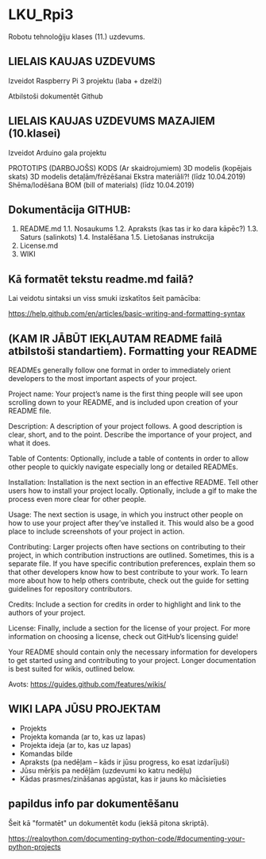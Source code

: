 # LKU_Rpi3
Robotu tehnoloģiju klases (11.) uzdevums.

## LIELAIS KAUJAS UZDEVUMS

Izveidot Raspberry Pi 3 projektu (laba + dzelži)

Atbilstoši dokumentēt Github

## LIELAIS KAUJAS UZDEVUMS MAZAJIEM (10.klasei)

Izveidot Arduino gala projektu

PROTOTIPS (DARBOJOŠS)
KODS (Ar skaidrojumiem)
3D modelis (kopējais skats)
3D modelis detaļām/frēzēšanai
Ekstra materiāli?! (līdz 10.04.2019)
Shēma/lodēšana
BOM (bill of materials) (līdz 10.04.2019)


## Dokumentācija GITHUB:
1. README.md
  1.1. Nosaukums
  1.2. Apraksts (kas tas ir ko dara kāpēc?)
  1.3. Saturs (salinkots)
  1.4. Instalēšana 
  1.5. Lietošanas instrukcija
2. License.md 
3. WIKI

## Kā formatēt tekstu readme.md failā?

Lai veidotu sintaksi un viss smuki izskatītos šeit pamācība:

https://help.github.com/en/articles/basic-writing-and-formatting-syntax


## (KAM IR JĀBŪT IEKĻAUTAM README failā atbilstoši standartiem). Formatting your README

READMEs generally follow one format in order to immediately orient developers to the most important aspects of your project.

Project name: Your project’s name is the first thing people will see upon scrolling down to your README, and is included upon creation of your README file.

Description: A description of your project follows. A good description is clear, short, and to the point. Describe the importance of your project, and what it does.

Table of Contents: Optionally, include a table of contents in order to allow other people to quickly navigate especially long or detailed READMEs.

Installation: Installation is the next section in an effective README. Tell other users how to install your project locally. Optionally, include a gif to make the process even more clear for other people.

Usage: The next section is usage, in which you instruct other people on how to use your project after they’ve installed it. This would also be a good place to include screenshots of your project in action.

Contributing: Larger projects often have sections on contributing to their project, in which contribution instructions are outlined. Sometimes, this is a separate file. If you have specific contribution preferences, explain them so that other developers know how to best contribute to your work. To learn more about how to help others contribute, check out the guide for setting guidelines for repository contributors.

Credits: Include a section for credits in order to highlight and link to the authors of your project.

License: Finally, include a section for the license of your project. For more information on choosing a license, check out GitHub’s licensing guide!

Your README should contain only the necessary information for developers to get started using and contributing to your project. Longer documentation is best suited for wikis, outlined below.

Avots: https://guides.github.com/features/wikis/

## WIKI LAPA JŪSU PROJEKTAM

- Projekts
- Projekta komanda (ar to, kas uz lapas)
- Projekta ideja (ar to, kas uz lapas)
- Komandas bilde
- Apraksts (pa nedēļam – kāds ir jūsu progress, ko esat izdarījuši)
- Jūsu mērķis pa nedēļām (uzdevumi ko katru nedēļu)
- Kādas prasmes/zināšanas apgūstat, kas ir jauns ko mācīsieties



## papildus info par dokumentēšanu

Šeit kā "formatēt" un dokumentēt kodu (iekšā pitona skriptā).

https://realpython.com/documenting-python-code/#documenting-your-python-projects 
